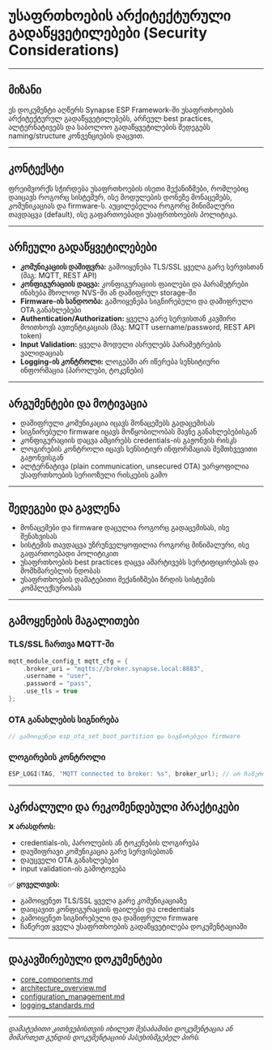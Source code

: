 # უსაფრთხოების არქიტექტურული გადაწყვეტილებები (Security Considerations)

---

## მიზანი

ეს დოკუმენტი აღწერს Synapse ESP Framework-ში უსაფრთხოების არქიტექტურულ გადაწყვეტილებებს, არჩეულ best practices, ალტერნატივებს და საბოლოო გადაწყვეტილების შედეგებს naming/structure კონვენციების დაცვით.

---

## კონტექსტი

ფრეიმვორქს სჭირდება უსაფრთხოების ისეთი მექანიზმები, რომლებიც დაიცავს როგორც სისტემურ, ისე მოდულების დონეზე მონაცემებს, კომუნიკაციას და firmware-ს. აუცილებელია როგორც მინიმალური თავდაცვა (default), ისე გაფართოებადი უსაფრთხოების პოლიტიკა.

---

## არჩეული გადაწყვეტილებები

- **კომუნიკაციის დაშიფვრა:** გამოიყენება TLS/SSL ყველა გარე სერვისთან (მაგ: MQTT, REST API)
- **კონფიგურაციის დაცვა:** კონფიგურაციის ფაილები და პარამეტრები ინახება მხოლოდ NVS-ში ან დაშიფრულ storage-ში
- **Firmware-ის სანდოობა:** გამოიყენება სიგნირებული და დაშიფრული OTA განახლებები
- **Authentication/Authorization:** ყველა გარე სერვისთან კავშირი მოითხოვს ავთენტიკაციას (მაგ: MQTT username/password, REST API token)
- **Input Validation:** ყველა მოდული ასრულებს პარამეტრების ვალიდაციას
- **Logging-ის კონტროლი:** ლოგებში არ იწერება სენსიტიური ინფორმაცია (პაროლები, ტოკენები)

---

## არგუმენტები და მოტივაცია

- დაშიფრული კომუნიკაცია იცავს მონაცემებს გადაცემისას
- სიგნირებული firmware იცავს მოწყობილობას მავნე განახლებებისგან
- კონფიგურაციის დაცვა ამცირებს credentials-ის გაჟონვის რისკს
- ლოგირების კონტროლი იცავს სენსიტიურ ინფორმაციას შემთხვევითი გაჟონვისგან
- ალტერნატივა (plain communication, unsecured OTA) უარყოფილია უსაფრთხოების სერიოზული რისკების გამო

---

## შედეგები და გავლენა

- მონაცემები და firmware დაცულია როგორც გადაცემისას, ისე შენახვისას
- სისტემის თავდაცვა უზრუნველყოფილია როგორც მინიმალური, ისე გაფართოებადი პოლიტიკით
- უსაფრთხოების best practices დაცვა ამარტივებს სერტიფიცირებას და მომხმარებლის ნდობას
- უსაფრთხოების დამატებითი მექანიზმები ზრდის სისტემის კომპლექსურობას

---

## გამოყენების მაგალითები

### TLS/SSL ჩართვა MQTT-ში
```c
mqtt_module_config_t mqtt_cfg = {
    .broker_uri = "mqtts://broker.synapse.local:8883",
    .username = "user",
    .password = "pass",
    .use_tls = true
};
```

### OTA განახლების სიგნირება
```c
// გამოიყენეთ esp_ota_set_boot_partition და სიგნირებული firmware
```

### ლოგირების კონტროლი
```c
ESP_LOGI(TAG, "MQTT connected to broker: %s", broker_url); // არ ჩაწეროთ პაროლი ლოგში
```

---

## აკრძალული და რეკომენდებული პრაქტიკები

❌ **არასდროს:**
- credentials-ის, პაროლების ან ტოკენების ლოგირება
- დაუშიფრავი კომუნიკაცია გარე სერვისებთან
- დაუცველი OTA განახლებები
- input validation-ის გამოტოვება

✅ **ყოველთვის:**
- გამოიყენეთ TLS/SSL ყველა გარე კომუნიკაციაზე
- დაიცავით კონფიგურაციის ფაილები და credentials
- გამოიყენეთ სიგნირებული და დაშიფრული firmware
- ჩაწერეთ ყველა უსაფრთხოების გადაწყვეტილება დოკუმენტაციაში

---

## დაკავშირებული დოკუმენტები

- [core_components.md](core_components.md)
- [architecture_overview.md](architecture_overview.md)
- [configuration_management.md](../convention/configuration_management.md)
- [logging_standards.md](../convention/logging_standards.md)

---

_დამატებითი კითხვებისთვის იხილეთ შესაბამისი დოკუმენტაცია ან მიმართეთ გუნდის დოკუმენტაციის პასუხისმგებელ პირს._

